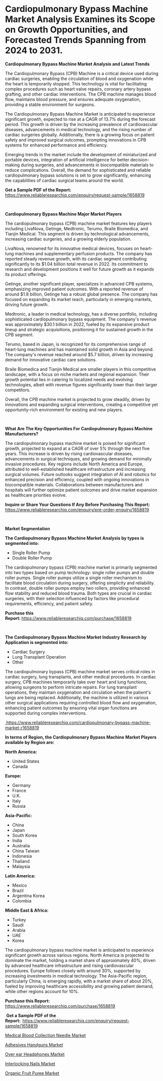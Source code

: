 <p><h1>Cardiopulmonary Bypass Machine Market Analysis Examines its Scope on Growth Opportunities, and Forecasted Trends Spanning from 2024 to 2031.</h1></p><p><strong>Cardiopulmonary Bypass Machine Market Analysis and Latest Trends</strong></p>
<p><p>The Cardiopulmonary Bypass (CPB) Machine is a critical device used during cardiac surgeries, enabling the circulation of blood and oxygenation while the heart is temporarily stopped. This technology is vital for facilitating complex procedures such as heart valve repairs, coronary artery bypass grafting, and other cardiac interventions. The CPB machine manages blood flow, maintains blood pressure, and ensures adequate oxygenation, providing a stable environment for surgeons.</p><p>The Cardiopulmonary Bypass Machine Market is anticipated to experience significant growth, expected to rise at a CAGR of 13.7% during the forecast period. This growth is driven by the increasing prevalence of cardiovascular diseases, advancements in medical technology, and the rising number of cardiac surgeries globally. Additionally, there is a growing focus on patient safety and improved surgical outcomes, prompting innovations in CPB systems for enhanced performance and efficiency.</p><p>Emerging trends in the market include the development of miniaturized and portable devices, integration of artificial intelligence for better decision-making during surgeries, and advancements in biocompatible materials to reduce complications. Overall, the demand for sophisticated and reliable cardiopulmonary bypass solutions is set to grow significantly, enhancing the capabilities of cardiac surgical teams around the world.</p></p>
<p><strong>Get a Sample PDF of the Report:&nbsp;</strong> <a href="https://www.reliableresearchiq.com/enquiry/request-sample/1658819?utm_campaign=1087&utm_medium=2&utm_source=Github&utm_content=ia&utm_term=28092024&utm_id=cardiopulmonary-bypass-machine">https://www.reliableresearchiq.com/enquiry/request-sample/1658819</a></p>
<p>&nbsp;</p>
<p><strong>Cardiopulmonary Bypass Machine Major Market Players</strong></p>
<p><p>The cardiopulmonary bypass (CPB) machine market features key players including LivaNova, Getinge, Medtronic, Terumo, Braile Biomedica, and Tianjin Medical. This segment is driven by technological advancements, increasing cardiac surgeries, and a growing elderly population.</p><p>LivaNova, renowned for its innovative medical devices, focuses on heart-lung machines and supplementary perfusion products. The company has reported steady revenue growth, with its cardiac segment contributing significantly to its $1.04 billion total revenue in 2022. Its commitment to research and development positions it well for future growth as it expands its product offerings.</p><p>Getinge, another significant player, specializes in advanced CPB systems, emphasizing improved patient outcomes. With a reported revenue of around $1.8 billion, Getinge has a robust global presence. The company has focused on expanding its market reach, particularly in emerging markets, driving future growth.</p><p>Medtronic, a leader in medical technology, has a diverse portfolio, including sophisticated cardiopulmonary bypass equipment. The company's revenue was approximately $30.1 billion in 2022, fueled by its expansive product lineup and strategic acquisitions, positioning it for sustained growth in the CPB segment.</p><p>Terumo, based in Japan, is recognized for its comprehensive range of heart-lung machines and has maintained solid growth in Asia and beyond. The company's revenue reached around $5.7 billion, driven by increasing demand for innovative cardiac care solutions.</p><p>Braile Biomedica and Tianjin Medical are smaller players in this competitive landscape, with a focus on niche markets and regional expansion. Their growth potential lies in catering to localized needs and evolving technologies, albeit with revenue figures significantly lower than their larger competitors.</p><p>Overall, the CPB machine market is projected to grow steadily, driven by innovations and expanding surgical interventions, creating a competitive yet opportunity-rich environment for existing and new players.</p></p>
<p>&nbsp;</p>
<p><strong>What Are The Key Opportunities For Cardiopulmonary Bypass Machine Manufacturers?</strong></p>
<p><p>The cardiopulmonary bypass machine market is poised for significant growth, projected to expand at a CAGR of over 5% through the next five years. This increase is driven by rising cardiovascular diseases, advancements in surgical techniques, and growing demand for minimally invasive procedures. Key regions include North America and Europe, attributed to well-established healthcare infrastructure and increasing surgical volumes. Future outlooks suggest integration of AI and robotics for enhanced precision and efficiency, coupled with ongoing innovations in biocompatible materials. Collaborations between manufacturers and hospitals will further optimize patient outcomes and drive market expansion as healthcare priorities evolve.</p></p>
<p><strong>Inquire or Share Your Questions If Any Before Purchasing This Report:</strong> <a href="https://www.reliableresearchiq.com/enquiry/pre-order-enquiry/1658819?utm_campaign=1087&utm_medium=2&utm_source=Github&utm_content=ia&utm_term=28092024&utm_id=cardiopulmonary-bypass-machine">https://www.reliableresearchiq.com/enquiry/pre-order-enquiry/1658819</a></p>
<p>&nbsp;</p>
<p><strong>Market Segmentation</strong></p>
<p><strong>The Cardiopulmonary Bypass Machine Market Analysis by types is segmented into:</strong></p>
<p><ul><li>Single Roller Pump</li><li>Double Roller Pump</li></ul></p>
<p><p>The cardiopulmonary bypass (CPB) machine market is primarily segmented into two types based on pump technology: single roller pumps and double roller pumps. Single roller pumps utilize a single roller mechanism to facilitate blood circulation during surgery, offering simplicity and reliability. In contrast, double roller pumps employ two rollers, providing enhanced flow stability and reduced blood trauma. Both types are crucial in cardiac surgeries, with their selection influenced by factors like procedural requirements, efficiency, and patient safety.</p></p>
<p><strong>Purchase this Report:&nbsp;</strong><a href="https://www.reliableresearchiq.com/purchase/1658819?utm_campaign=1087&utm_medium=2&utm_source=Github&utm_content=ia&utm_term=28092024&utm_id=cardiopulmonary-bypass-machine">https://www.reliableresearchiq.com/purchase/1658819</a></p>
<p>&nbsp;</p>
<p><strong>The Cardiopulmonary Bypass Machine Market Industry Research by Application is segmented into:</strong></p>
<p><ul><li>Cardiac Surgery</li><li>Lung Transplant Operation</li><li>Other</li></ul></p>
<p><p>The cardiopulmonary bypass (CPB) machine market serves critical roles in cardiac surgery, lung transplants, and other medical procedures. In cardiac surgery, CPB machines temporarily take over heart and lung functions, allowing surgeons to perform intricate repairs. For lung transplant operations, they maintain oxygenation and circulation when the patient's lungs are being replaced. Additionally, the machine is utilized in various other surgical applications requiring controlled blood flow and oxygenation, enhancing patient outcomes by ensuring vital organ functions are supported during complex interventions.</p></p>
<p><a href="https://www.reliableresearchiq.com/cardiopulmonary-bypass-machine-market-r1658819?utm_campaign=1087&utm_medium=2&utm_source=Github&utm_content=ia&utm_term=28092024&utm_id=cardiopulmonary-bypass-machine">&nbsp;https://www.reliableresearchiq.com/cardiopulmonary-bypass-machine-market-r1658819</a></p>
<p><strong>In terms of Region, the Cardiopulmonary Bypass Machine Market Players available by Region are:</strong></p>
<p>
    <p> <strong> North America: </strong>
        <ul>
            <li>United States</li>
            <li>Canada</li>
        </ul>
        </p> 
    <p> <strong> Europe: </strong>
        <ul>
            <li>Germany</li>
            <li>France</li>
            <li>U.K.</li>
            <li>Italy</li>
            <li>Russia</li>
        </ul>
        </p> 
    <p> <strong> Asia-Pacific: </strong>
        <ul>
            <li>China</li>
            <li>Japan</li>
            <li>South Korea</li>
            <li>India</li>
            <li>Australia</li>
            <li>China Taiwan</li>
            <li>Indonesia</li>
            <li>Thailand</li>
            <li>Malaysia</li>
        </ul>
        </p> 
    <p> <strong> Latin America: </strong>
        <ul>
            <li>Mexico</li>
            <li>Brazil</li>
            <li>Argentina Korea</li>
            <li>Colombia</li>
        </ul>
        </p> 
    <p> <strong> Middle East & Africa: </strong>
        <ul>
            <li>Turkey</li>
            <li>Saudi</li>
            <li>Arabia</li>
            <li>UAE</li>
            <li>Korea</li>
        </ul>
    </p>
    </p>
<p><p>The cardiopulmonary bypass machine market is anticipated to experience significant growth across various regions. North America is projected to dominate the market, holding a market share of approximately 40%, driven by advanced healthcare infrastructure and rising cardiovascular procedures. Europe follows closely with around 30%, supported by increasing investments in medical technology. The Asia-Pacific region, particularly China, is emerging rapidly, with a market share of about 20%, fueled by improving healthcare accessibility and growing patient demand, while other regions account for 10%.</p></p>
<p><strong>Purchase this Report: </strong><a href="https://www.reliableresearchiq.com/purchase/1658819?utm_campaign=1087&utm_medium=2&utm_source=Github&utm_content=ia&utm_term=28092024&utm_id=cardiopulmonary-bypass-machine">https://www.reliableresearchiq.com/purchase/1658819</a></p>
<p>&nbsp;<strong>Get a Sample PDF of the Report:&nbsp;&nbsp;</strong><a href="https://www.reliableresearchiq.com/enquiry/request-sample/1658819?utm_campaign=1087&utm_medium=2&utm_source=Github&utm_content=ia&utm_term=28092024&utm_id=cardiopulmonary-bypass-machine">https://www.reliableresearchiq.com/enquiry/request-sample/1658819</a></p>
<p><strong></strong></p>
<p><p><a href="https://github.com/MCGEE-CRANECaitlyn/Market-Research-Report-List-1/blob/main/medical-blood-collection-needle-market.md?utm_campaign=1087&utm_medium=2&utm_source=Github&utm_content=ia&utm_term=28092024&utm_id=cardiopulmonary-bypass-machine">Medical Blood Collection Needle Market</a></p><p><a href="https://issuu.com/reportprime-2/docs/adhesives-handguns-market-size-2030_5c55436b18432b?utm_campaign=1087&utm_medium=2&utm_source=Github&utm_content=ia&utm_term=28092024&utm_id=cardiopulmonary-bypass-machine">Adhesives Handguns Market</a></p><p><a href="https://www.linkedin.com/pulse/how-regional-markets-adapting-over-ear-headphones-market-m5r5f?trackingId=WM1bcPHVRaqoxzYGERIMJQ%3D%3D&utm_campaign=1087&utm_medium=2&utm_source=Github&utm_content=ia&utm_term=28092024&utm_id=cardiopulmonary-bypass-machine">Over ear Headphones Market</a></p><p><a href="https://www.linkedin.com/pulse/interlocking-nails-market-trends-strategic-insights-2024-sdshf?trackingId=1eHnZdoPS%2FKEQeMmzFfGXg%3D%3D&utm_campaign=1087&utm_medium=2&utm_source=Github&utm_content=ia&utm_term=28092024&utm_id=cardiopulmonary-bypass-machine">Interlocking Nails Market</a></p><p><a href="https://issuu.com/reportprime-2/docs/organic-fruit-puree-market-size-203_482eea9917e603?utm_campaign=1087&utm_medium=2&utm_source=Github&utm_content=ia&utm_term=28092024&utm_id=cardiopulmonary-bypass-machine">Organic Fruit Puree Market</a></p></p>